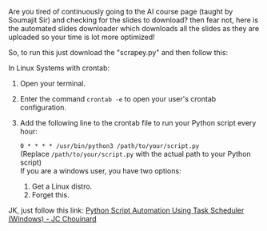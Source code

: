 Are you tired of continuously going to the AI course page (taught by Soumajit Sir) and checking for the slides to download? then fear not, here is the automated slides downloader which downloads all the slides as they are uploaded so your time is lot more optimized!

So, to run this just download the "scrapey.py" and then follow this:

In Linux Systems with crontab:
 1. Open your terminal.
 2. Enter the command `crontab -e` to open your user's crontab configuration.
 3. Add the following line to the crontab file to run your Python script every hour:
 
	`0 * * * * /usr/bin/python3 /path/to/your/script.py`<br>
			  (Replace `/path/to/your/script.py` with the actual path to your Python script)<br>
If you are a windows user, you have two options:
	1. Get a Linux distro.
	2. Forget this.

JK, just follow this link: [Python Script Automation Using Task Scheduler (Windows) - JC Chouinard](https://www.jcchouinard.com/python-automation-using-task-scheduler/)
